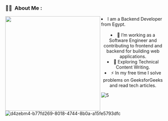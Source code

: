 ### :woman_technologist: &nbsp;About Me :


  <img align="left" src="https://github.com/mohamedgika/mohamedgika/assets/61559740/1e097f9f-4293-45a5-b11a-9e267407d974" width="300">
  
  <li>I am a Backend Developer from Egypt.</li></br>
  <li style="text-align: center;">🔭 I’m working as a Software Engineer and contributing to frontend and backend for building web applications.</li>
  <li style="text-align: center;">🌱 Exploring Technical Content Writing.</li>
  <li style="text-align: center;">⚡ In my free time I solve problems on GeeksforGeeks and read tech articles.</li>
  

![5](https://user-images.githubusercontent.com/61559740/223878312-f537ef1f-528f-4f04-919b-b25ad2d77730.svg)

![d4zebm4-b77fd269-8018-4744-8b0a-a15fe5793dfc](https://user-images.githubusercontent.com/61559740/226360176-3a46e0c0-3c11-47a0-bbc8-357be6bd898c.gif)

